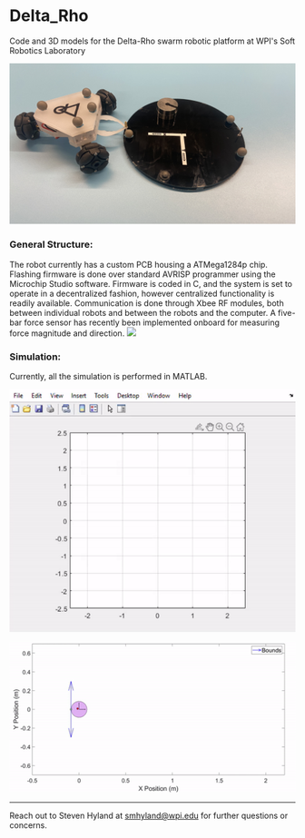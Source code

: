 # Delta_Rho
Code and 3D models for the Delta-Rho swarm robotic platform at WPI's Soft Robotics Laboratory

![](media_demos/robot_mocap.JPEG)


### General Structure:
The robot currently has a custom PCB housing a ATMega1284p chip. Flashing firmware is done over standard AVRISP programmer using the Microchip Studio software. Firmware is coded in C, and the system is set to operate in a decentralized fashion, however centralized functionality is readily available. Communication is done through Xbee RF modules, both between individual robots and between the robots and the computer. A five-bar force sensor has recently been implemented onboard for measuring force magnitude and direction.
![](media_demos/moving_robot.gif)

### Simulation:
Currently, all the simulation is performed in MATLAB. 

![](media_demos/attach_desired.gif)

![](media_demos/com_estimate.gif)

---

Reach out to Steven Hyland at smhyland@wpi.edu for further questions or concerns.
